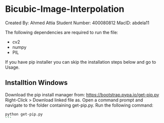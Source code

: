 # Bicubic-Image-Interpolation
Created By: Ahmed Attia
Student Number: 400080812
MacID: abdela11

The following dependencies are required to run the file:
- cv2
- numpy
- PIL

If you have pip installer you can skip the installation steps below and go to Usage.

## Installtion Windows 
Download the pip install manager from: https://bootstrap.pypa.io/get-pip.py 
Right-Click > Download linked file as.
Open a command prompt and navigate to the folder containing get-pip.py.
Run the following command:
````bash
python get-pip.py
```
